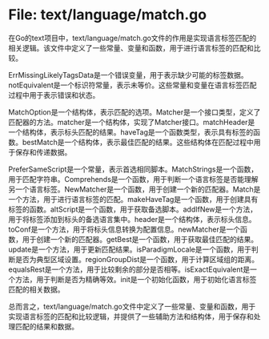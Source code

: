 # File: text/language/match.go

在Go的text项目中，text/language/match.go文件的作用是实现语言标签匹配的相关逻辑。该文件中定义了一些常量、变量和函数，用于进行语言标签的匹配和比较。

ErrMissingLikelyTagsData是一个错误变量，用于表示缺少可能的标签数据。notEquivalent是一个标识符常量，表示未等价。这些常量和变量在语言标签匹配过程中用于表示错误和状态。

MatchOption是一个结构体，表示匹配的选项。Matcher是一个接口类型，定义了匹配器的方法。matcher是一个结构体，实现了Matcher接口。matchHeader是一个结构体，表示标头匹配的结果。haveTag是一个函数类型，表示具有标签的函数。bestMatch是一个结构体，表示最佳匹配的结果。这些结构体在匹配过程中用于保存和传递数据。

PreferSameScript是一个常量，表示首选相同脚本。MatchStrings是一个函数，用于匹配字符串。Comprehends是一个函数，用于判断一个语言标签是否能理解另一个语言标签。NewMatcher是一个函数，用于创建一个新的匹配器。Match是一个方法，用于进行语言标签的匹配。makeHaveTag是一个函数，用于创建具有标签的函数。altScript是一个函数，用于获取备选脚本。addIfNew是一个方法，用于将标签添加到标头的备选语言集中。header是一个结构体，表示标头信息。toConf是一个方法，用于将标头信息转换为配置信息。newMatcher是一个函数，用于创建一个新的匹配器。getBest是一个函数，用于获取最佳匹配的结果。update是一个方法，用于更新匹配结果。isParadigmLocale是一个函数，用于判断是否为典型区域设置。regionGroupDist是一个函数，用于计算区域组的距离。equalsRest是一个方法，用于比较剩余的部分是否相等。isExactEquivalent是一个方法，用于判断是否为精确等效。init是一个初始化函数，用于初始化语言标签匹配的相关数据。

总而言之，text/language/match.go文件中定义了一些常量、变量和函数，用于实现语言标签的匹配和比较逻辑，并提供了一些辅助方法和结构体，用于保存和处理匹配的结果和数据。

